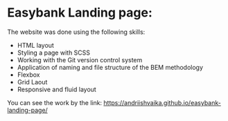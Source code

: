 # Easybank Landing page:

The website was done using the following skills:

- HTML layout
- Styling a page with SCSS
- Working with the Git version control system
- Application of naming and file structure of the BEM methodology
- Flexbox
- Grid Laout
- Responsive and fluid layout

You can see the work by the link: https://andriishvaika.github.io/easybank-landing-page/

